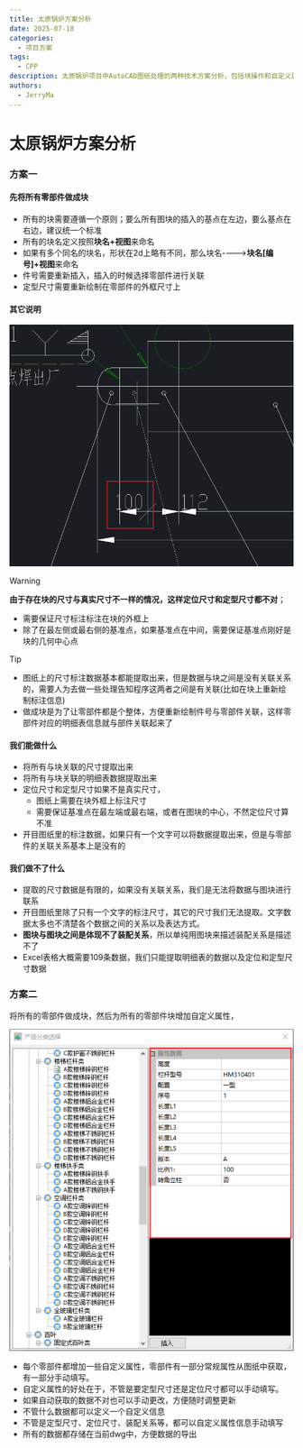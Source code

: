 ```yaml
---
title: 太原锅炉方案分析
date: 2025-07-18
categories:
  - 项目方案
tags:
  - CPP
description: 太原锅炉项目中AutoCAD图纸处理的两种技术方案分析，包括块操作和自定义属性方案
authors:
  - JerryMa
---
```


# 太原锅炉方案分析

### 方案一

#### 先将所有零部件做成块

* 所有的块需要遵循一个原则；要么所有图块的插入的基点在左边，要么基点在右边，建议统一个标准
* 所有的块名定义按照**块名+视图**来命名
* 如果有多个同名的块名，形状在2d上略有不同，那么块名---->**块名[编号]+视图**来命名
* 件号需要重新插入，插入的时候选择零部件进行关联
* 定型尺寸需要重新绘制在零部件的外框尺寸上

#### 其它说明

![](https://raw.githubusercontent.com/mazaiguo/blogimg/main/20230905-20230905141910.png)

> [!WARNING]
>
> **由于存在块的尺寸与真实尺寸不一样的情况，这样定位尺寸和定型尺寸都不对**；
>
> * 需要保证尺寸标注标注在块的外框上
> * 除了在最左侧或最右侧的基准点，如果基准点在中间，需要保证基准点刚好是块的几何中心点



> [!TIP]
>
> * 图纸上的尺寸标注数据基本都能提取出来，但是数据与块之间是没有关联关系的，需要人为去做一些处理告知程序这两者之间是有关联(比如在块上重新绘制标注信息)
> * 做成块是为了让零部件都是个整体，方便重新绘制件号与零部件关联，这样零部件对应的明细表信息就与部件关联起来了

#### 我们能做什么

* 将所有与块关联的尺寸提取出来
* 将所有与块关联的明细表数据提取出来
* 定位尺寸和定型尺寸如果不是真实尺寸，
  * 图纸上需要在块外框上标注尺寸
  * 需要保证基准点在最左端或最右端，或者在图块的中心，不然定位尺寸算不准
* 开目图纸里的标注数据，如果只有一个文字可以将数据提取出来，但是与零部件的关联关系基本上是没有的

#### 我们做不了什么

* 提取的尺寸数据是有限的，如果没有关联关系，我们是无法将数据与图块进行联系
* 开目图纸里除了只有一个文字的标注尺寸，其它的尺寸我们无法提取。文字数据太多也不清楚各个数据之间的关系以及表达方式。
* **图块与图块之间是体现不了装配关系**，所以单纯用图块来描述装配关系是描述不了
* Excel表格大概需要109条数据，我们只能提取明细表的数据以及定位和定型尺寸数据

### 方案二

将所有的零部件做成块，然后为所有的零部件块增加自定义属性，

![avatar](https://raw.githubusercontent.com/mazaiguo/blogimg/main/20230905-Snipaste_2023-09-05_09-35-16.png)

* 每个零部件都增加一些自定义属性，零部件有一部分常规属性从图纸中获取，有一部分手动填写。
* 自定义属性的好处在于，不管是要定型尺寸还是定位尺寸都可以手动填写。
* 如果自动获取的数据不对也可以手动更改，方便随时调整更新
* 不管什么数据都可以定义一个自定义信息
* 不管是定型尺寸、定位尺寸、装配关系等，都可以自定义属性信息手动填写
* 所有的数据都存储在当前dwg中，方便数据的导出



